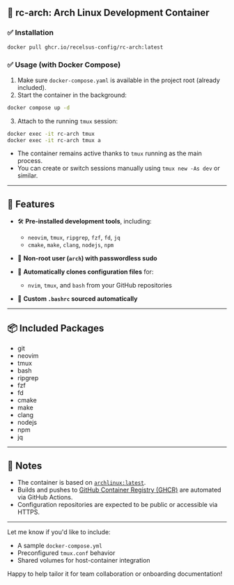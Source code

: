 ## 🐧 rc-arch: Arch Linux Development Container

### ✅ Installation

```bash
docker pull ghcr.io/recelsus-config/rc-arch:latest
```

### ✅ Usage (with Docker Compose)

1. Make sure `docker-compose.yaml` is available in the project root (already included).
2. Start the container in the background:

```bash
docker compose up -d
```

3. Attach to the running `tmux` session:

```bash
docker exec -it rc-arch tmux
docker exec -it rc-arch tmux a
```

* The container remains active thanks to `tmux` running as the main process.
* You can create or switch sessions manually using `tmux new -As dev` or similar.

---

## 🧰 Features

* 🛠️ **Pre-installed development tools**, including:

  * `neovim`, `tmux`, `ripgrep`, `fzf`, `fd`, `jq`
  * `cmake`, `make`, `clang`, `nodejs`, `npm`
* 👤 **Non-root user (`arch`) with passwordless sudo**
* 🧩 **Automatically clones configuration files** for:

  * `nvim`, `tmux`, and `bash` from your GitHub repositories
* 🧾 **Custom `.bashrc` sourced automatically**

---

## 📦 Included Packages

* git
* neovim
* tmux
* bash
* ripgrep
* fzf
* fd
* cmake
* make
* clang
* nodejs
* npm
* jq

---

## 📝 Notes

* The container is based on [`archlinux:latest`](https://hub.docker.com/_/archlinux).
* Builds and pushes to [GitHub Container Registry (GHCR)](https://ghcr.io) are automated via GitHub Actions.
* Configuration repositories are expected to be public or accessible via HTTPS.

---

Let me know if you'd like to include:

* A sample `docker-compose.yml`
* Preconfigured `tmux.conf` behavior
* Shared volumes for host-container integration

Happy to help tailor it for team collaboration or onboarding documentation!

